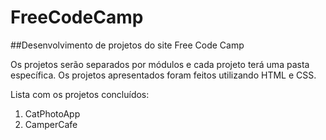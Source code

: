 # FreeCodeCamp

##Desenvolvimento de projetos do site Free Code Camp

Os projetos serão separados por módulos e cada projeto terá uma pasta específica.
Os projetos apresentados foram feitos utilizando HTML e CSS.

Lista com os projetos concluídos:
1. CatPhotoApp
2. CamperCafe
